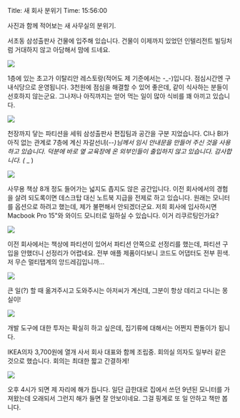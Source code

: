 Title: 새 회사 분위기
Time: 15:56:00

사진과 함께 적어보는 새 사무실의 분위기.

서초동 삼성출판사 건물에 입주해 있습니다. 건물이 이제까지 있었던 인텔리전트 빌딩처럼 거대하지 않고 아담해서 맘에 드네요.

  
![](img_0196_ez_.jpg)

  
1층에 있는 초고가 이탈리안 레스토랑(적어도 제 기준에서는 -_-)입니다. 점심시간엔 구내식당으로 운영됩니다. 3천원에 점심을 해결할 수
있어 좋은데, 같이 식사하는 분들이 선호하지 않는군요. 그나저나 아직까지는 얻어 먹는 일이 많아 식비를 꽤 아끼고 있습니다.

  
  
  
![](img_0197_ez_.jpg)

  
천장까지 닿는 파티션을 세워 삼성출판사 편집팀과 공간을 구분 지었습니다. CI나 BI가 아직 없는 관계로 7층에 계신 자갈선녀(-_-)님께서
임시 안내문을 만들어 주신 것을 사용하고 있습니다. 덕분에 바로 옆 교육장에 온 외부인들이 출입하지 않고 있습니다. 감사합니다. (_ _ )

  
  
  
![](img_0199_ez_.jpg)

  
사무용 책상 8개 정도 들어가는 넓지도 좁지도 않은 공간입니다. 이전 회사에서의 경험을 살려 되도록이면 데스크탑 대신 노트북 지급을 전제로
하고 있습니다. 원래는 모니터를 옵션으로 하려고 했는데, 제가 불편해서 안되겠더군요. 저희 회사에 입사하시면 Macbook Pro 15"와
와이드 모니터로 일하실 수 있습니다. 이거 리쿠르팅인가요?

  
  
  
![](img_0215_ez_.jpg)

  
이전 회사에서는 책상에 파티션이 있어서 파티션 안쪽으로 선정리를 했는데, 파티션 구입을 안했더니 선정리가 어렵네요. 전부 애플 제품이다보니
코드도 어댑터도 전부 흰색. 저 무슨 멀티탭계의 앙드레김입니까...

  
  
  
![](img_0213_ez_.jpg)

  
큰 일(?) 할 때 옮겨주시고 도와주시는 아저씨가 계신데, 그분이 항상 데리고 다니는 몽실이!

  
  
  
![](img_0221_ez_.jpg)

  
개발 도구에 대한 투자는 확실히 하고 싶은데, 집기류에 대해서는 어쩐지 짠돌이가 됩니다.

IKEA의자 3,700원에 열개 사서 회사 대표와 함께 조립중. 회의실 의자도 일부러 같은 것으로 했습니다. 회의는 최대한 짧고 간결하게!

  
  
  
![](img_0224_ez_.jpg)

  
오후 4시가 되면 제 자리에 해가 듭니다. 일단 급한대로 집에서 쓰던 9년된 모니터를 가져왔는데 오래되서 그런지 해가 들면 잘 안보이네요.
그걸 핑계로 또 일 안하고 책만 봅니다.

  
  
  
  
  
  


